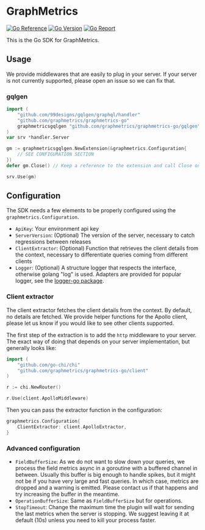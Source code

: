 # GraphMetrics
[![Go Reference](https://pkg.go.dev/badge/github.com/graphmetrics/graphmetrics-go.svg)](https://pkg.go.dev/github.com/graphmetrics/graphmetrics-go)
[![Go Version](https://img.shields.io/github/go-mod/go-version/graphmetrics/graphmetrics-go)](https://github.com/GraphMetrics/graphmetrics-go)
[![Go Report](https://goreportcard.com/badge/github.com/GraphMetrics/graphmetrics-go)](https://goreportcard.com/report/github.com/GraphMetrics/graphmetrics-go)

This is the Go SDK for GraphMetrics.

## Usage
We provide middlewares that are easily to plug in your server. 
If your server is not currently supported, please open an issue so we can fix that.

### gqlgen
```go
import (
    "github.com/99designs/gqlgen/graphql/handler"
    "github.com/graphmetrics/graphmetrics-go"
    graphmetricsgqlgen "github.com/graphmetrics/graphmetrics-go/gqlgen"
)
var srv *handler.Server

gm := graphmetricsgqlgen.NewExtension(&graphmetrics.Configuration{ 
	// SEE CONFIGURATION SECTION
})
defer gm.Close() // Keep a reference to the extension and call Close on server shutdown

srv.Use(gm)
```

## Configuration
The SDK needs a few elements to be properly configured using the `graphmetrics.Configuration`.

- `ApiKey`: Your environment api key
- `ServerVersion`: (Optional) The version of the server, necessary to catch regressions between releases
- `ClientExtractor`: (Optional) Function that retrieves the client details from the context, necessary to differentiate queries coming from different clients
- `Logger`: (Optional) A structure logger that respects the interface, otherwise golang "log" is used. Adapters are provided for popular logger, see the [logger-go package](https://github.com/GraphMetrics/logger-go).

### Client extractor

The client extractor fetches the client details from the context. By default, no details are fetched.
We provide helper functions for the Apollo client, please let us know if you would like to see other clients supported.

The first step of the extraction is to add the `http` middleware to your server. 
The exact way of doing that depends on your server implementation, but generally looks like:
```go
import (
    "github.com/go-chi/chi"
    "github.com/graphmetrics/graphmetrics-go/client"
)

r := chi.NewRouter()

r.Use(client.ApolloMiddleware)
```

Then you can pass the extractor function in the configuration:
```go
graphmetrics.Configuration{
    ClientExtractor: client.ApolloExtractor,
}
```

### Advanced configuration

- `FieldBufferSize`: As we do not want to slow down your queries, we process the field metrics async in a goroutine with a buffered channel in between. 
Usually this buffer is big enough to handle spikes, but it might not be if you have very large and fast queries. 
In which case, metrics are dropped and a warning is emitted. Please contact us if that happens and try increasing the buffer in the meantime. 
- `OperationBufferSize`: Same as `FieldBufferSize` but for operations.
- `StopTimeout`: Change the maximum time the plugin will wait for sending the last metrics when the server is stopping. 
We suggest leaving it at default (10s) unless you need to kill your process faster.
